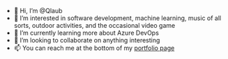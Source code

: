 - 👋 Hi, I’m @Qlaub
- 👀 I’m interested in software development, machine learning, music of all sorts, outdoor activities, and the occasional video game
- 🌱 I’m currently learning more about Azure DevOps
- 💞️ I’m looking to collaborate on anything interesting
- 📫 You can reach me at the bottom of my [portfolio page](https://qlaub.github.io/Portfolio/)

<!---
Qlaub/Qlaub is a ✨ special ✨ repository because its `README.md` (this file) appears on your GitHub profile.
You can click the Preview link to take a look at your changes.
--->
